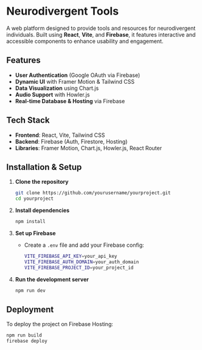 # Neurodivergent Tools

A web platform designed to provide tools and resources for neurodivergent individuals. Built using **React**, **Vite**, and **Firebase**, it features interactive and accessible components to enhance usability and engagement.

## Features

- **User Authentication** (Google OAuth via Firebase)
- **Dynamic UI** with Framer Motion & Tailwind CSS
- **Data Visualization** using Chart.js
- **Audio Support** with Howler.js
- **Real-time Database & Hosting** via Firebase

## Tech Stack

- **Frontend**: React, Vite, Tailwind CSS
- **Backend**: Firebase (Auth, Firestore, Hosting)
- **Libraries**: Framer Motion, Chart.js, Howler.js, React Router

## Installation & Setup

1. **Clone the repository**

   ```sh
   git clone https://github.com/yourusername/yourproject.git
   cd yourproject
   ```

2. **Install dependencies**

   ```sh
   npm install
   ```

3. **Set up Firebase**

   - Create a `.env` file and add your Firebase config:
     ```sh
     VITE_FIREBASE_API_KEY=your_api_key
     VITE_FIREBASE_AUTH_DOMAIN=your_auth_domain
     VITE_FIREBASE_PROJECT_ID=your_project_id
     ```

4. **Run the development server**

   ```sh
   npm run dev
   ```

## Deployment

To deploy the project on Firebase Hosting:

```sh
npm run build
firebase deploy
```